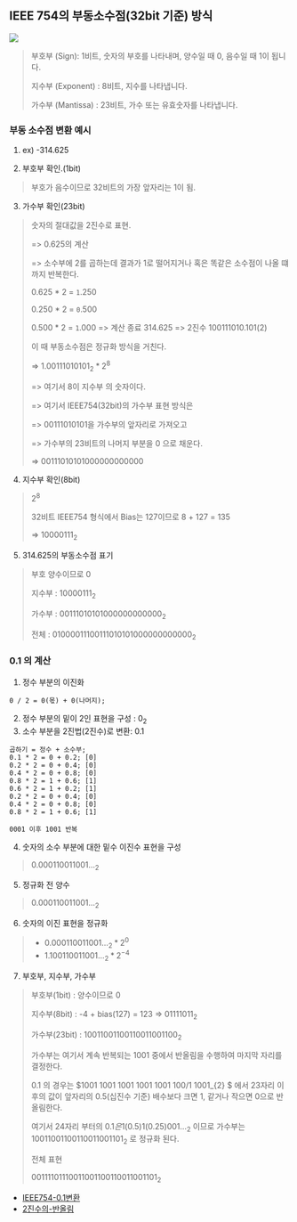 ## IEEE 754의 부동소수점(32bit 기준) 방식
![](img/2022-03-24-16-44-24.png)

> 부호부 (Sign): 1비트, 숫자의 부호를 나타내며, 양수일 때 0, 음수일 때 1이 됩니다.
> 
> 지수부 (Exponent) : 8비트, 지수를 나타냅니다.
>
> 가수부 (Mantissa) : 23비트, 가수 또는 유효숫자를 나타냅니다.

### 부동 소수점 변환 예시
1. ex) -314.625

2. 부호부 확인.(1bit)
> 부호가 음수이므로 32비트의 가장 앞자리는 1이 됨.

3. 가수부 확인(23bit)
> 숫자의 절대값을 2진수로 표현.
>
> => 0.625의 계산
>
> => 소수부에 2를 곱하는데 결과가 1로 떨어지거나 혹은 똑같은 소수점이 나올 떄까지 반복한다.
>
> 0.625 * 2 = `1`.250
>
> 0.250 * 2 = `0`.500
>
> 0.500 * 2 = `1`.000 => 계산 종료
> 314.625 => 2진수 100111010.101(2)
>
> 이 때 부동소수점은 정규화 방식을 거친다.
>
> => $1.00111010101_{2} * 2^{8}$
>
> => 여기서 8이 지수부 의 숫자이다.
>
> => 여기서 IEEE754(32bit)의 가수부 표현 방식은
>
> => 00111010101을 가수부의 앞자리로 가져오고
>
> => 가수부의 23비트의 나머지 부분을 0 으로 채운다.
>
> => 00111010101000000000000

4. 지수부 확인(8bit)
> $2 ^{8}$
> 
> 32비트 IEEE754 형식에서 Bias는 127이므로 8 + 127 = 135
> 
> => $10000111_{2}$

5. 314.625의 부동소수점 표기

> 부호 양수이므로 0
>
> 지수부 : $10000111_{2}$
>
> 가수부 : $00111010101000000000000_{2}$
>
> 전체 : $01000011100111010101000000000000_{2}$

### 0.1 의 계산
1. 정수 부분의 이진화
```
0 / 2 = 0(몫) + 0(나머지);
```

2. 정수 부분의 밑이 2인 표현을 구성 : $0_{2}$
3. 소수 부분을 2진법(2진수)로 변환: 0.1
```
곱하기 = 정수 + 소수부;
0.1 * 2 = 0 + 0.2; [0]
0.2 * 2 = 0 + 0.4; [0]
0.4 * 2 = 0 + 0.8; [0]
0.8 * 2 = 1 + 0.6; [1]
0.6 * 2 = 1 + 0.2; [1]
0.2 * 2 = 0 + 0.4; [0]
0.4 * 2 = 0 + 0.8; [0]
0.8 * 2 = 1 + 0.6; [1]

0001 이후 1001 반복
```

4. 숫자의 소수 부분에 대한 밑수 이진수 표현을 구성
> $0.0001 1001 1001 ..._{2}$


5. 정규화 전 양수
> $0.0001 1001 1001 ..._{2}$


6. 숫자의 이진 표현을 정규화
> - $0.0001 1001 1001 ..._{2} * 2^0$
> - $1.1001 1001 1001 ..._{2} * 2^{-4}$


7. 부호부, 지수부, 가수부
> 부호부(1bit) : 양수이므로 0
>
> 지수부(8bit) : -4 + bias(127) = 123
=> $01111011_{2}$
>
> 가수부(23bit) : $1001100 11001100 11001100_{2}$
> 
> 가수부는 여기서 계속 반복되는 1001 중에서 반올림을 수행하여 마지막 자리를 결정한다. 
>
> 0.1 의 경우는 $1001 1001 1001 1001 1001 100/1 1001_{2} $ 에서 23자리 이후의 값이 앞자리의 0.5(십진수 기준) 배수보다 크면 1, 같거나 작으면 0으로 반올림한다. 
>
> 여기서 24자리 부터의 $0.1은 1(0.5)1(0.25)001..._{2}$ 이므로 가수부는 $1001 1001 1001 1001 1001 101_{2}$ 로 정규화 된다.
>
> 전체 표현
>
> $00111101 11001100 11001100 11001101_{2}$
- [IEEE754-0.1변환](https://binary-system.base-conversion.ro/real-number-converted-from-decimal-system-to-32bit-single-precision-IEEE754-binary-floating-point.php?decimal_number_base_ten=0.1)
- [2진수의-반올림](http://keepcalmswag.blogspot.com/2018/08/2-rounding_27.html)